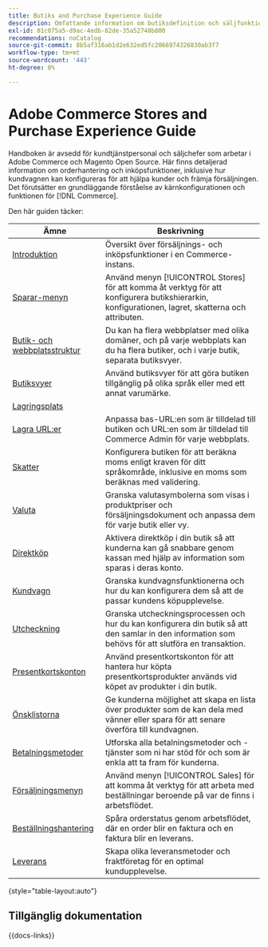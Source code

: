 ```yaml
---
title: Butiks and Purchase Experience Guide
description: Omfattande information om butiksdefinition och säljfunktioner för kundtjänstpersonal och säljchefer som arbetar i Adobe Commerce och Magento Open Source Admin.
exl-id: 01c075a5-d9ac-4edb-82de-35a52748b800
recommendations: noCatalog
source-git-commit: 8b5af316ab1d2e632ed5fc2066974326830ab3f7
workflow-type: tm+mt
source-wordcount: '443'
ht-degree: 0%

---
```


# Adobe Commerce Stores and Purchase Experience Guide

Handboken är avsedd för kundtjänstpersonal och säljchefer som arbetar i Adobe Commerce och Magento Open Source. Här finns detaljerad information om orderhantering och inköpsfunktioner, inklusive hur kundvagnen kan konfigureras för att hjälpa kunder och främja försäljningen. Det förutsätter en grundläggande förståelse av kärnkonfigurationen och funktionen för [!DNL Commerce].

Den här guiden täcker:

| Ämne | Beskrivning |
| ------- | ----------- |
| [Introduktion](introduction.md) | Översikt över försäljnings- och inköpsfunktioner i en Commerce-instans. |
| [Sparar-menyn](stores-menu.md) | Använd menyn [!UICONTROL Stores] för att komma åt verktyg för att konfigurera butikshierarkin, konfigurationen, lagret, skatterna och attributen. |
| [Butik- och webbplatsstruktur](stores.md) | Du kan ha flera webbplatser med olika domäner, och på varje webbplats kan du ha flera butiker, och i varje butik, separata butiksvyer. |
| [Butiksvyer](store-views.md) | Använd butiksvyer för att göra butiken tillgänglig på olika språk eller med ett annat varumärke. |
| [Lagringsplats](store-localize.md) |  |
| [Lagra URL:er](store-urls.md) | Anpassa bas-URL:en som är tilldelad till butiken och URL:en som är tilldelad till Commerce Admin för varje webbplats. |
| [Skatter](taxes.md) | Konfigurera butiken för att beräkna moms enligt kraven för ditt språkområde, inklusive en moms som beräknas med validering. |
| [Valuta](currency.md) | Granska valutasymbolerna som visas i produktpriser och försäljningsdokument och anpassa dem för varje butik eller vy. |
| [Direktköp](checkout-instant-purchase.md) | Aktivera direktköp i din butik så att kunderna kan gå snabbare genom kassan med hjälp av information som sparas i deras konto. |
| [Kundvagn](cart.md) | Granska kundvagnsfunktionerna och hur du kan konfigurera dem så att de passar kundens köpupplevelse. |
| [Utcheckning](checkout-process.md) | Granska utcheckningsprocessen och hur du kan konfigurera din butik så att den samlar in den information som behövs för att slutföra en transaktion. |
| [Presentkortskonton](product-gift-card-workflow.md) | Använd presentkortskonton för att hantera hur köpta presentkortsprodukter används vid köpet av produkter i din butik. |
| [Önsklistorna](wishlists.md) | Ge kunderna möjlighet att skapa en lista över produkter som de kan dela med vänner eller spara för att senare överföra till kundvagnen. |
| [Betalningsmetoder](payments.md) | Utforska alla betalningsmetoder och -tjänster som ni har stöd för och som är enkla att ta fram för kunderna. |
| [Försäljningsmenyn](sales-menu.md) | Använd menyn [!UICONTROL Sales] för att komma åt verktyg för att arbeta med beställningar beroende på var de finns i arbetsflödet. |
| [Beställningshantering](orders.md) | Spåra orderstatus genom arbetsflödet, där en order blir en faktura och en faktura blir en leverans. |
| [Leverans](delivery.md) | Skapa olika leveransmetoder och fraktföretag för en optimal kundupplevelse. |

{style="table-layout:auto"}

## Tillgänglig dokumentation

{{docs-links}}
